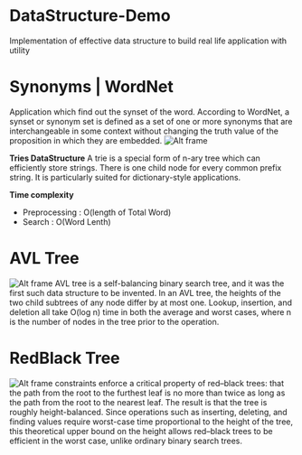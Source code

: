 DataStructure-Demo
==================

Implementation of effective data structure to build real life application with utility

Synonyms | WordNet
=========
Application which find out the synset of the word. According to WordNet, a synset or synonym set is defined as a set of one or more synonyms that are interchangeable in some context without changing the truth value of the proposition in which they are embedded.
![Alt frame](https://github.com/arinkverma/DataStructure-Demo/raw/master/Synonyms/synonyms.jpg "Displaying result for word open")

<b>Tries DataStructure</b>
A trie is a special form of n-ary tree which can efficiently store strings. There is one child node for every common prefix string. It is particularly suited for dictionary-style applications.

<b>Time complexity</b>
<ul><li>Preprocessing : O(length of Total Word)</li>
<li>Search : O(Word Lenth)</li>
</ul>


AVL Tree
=========
![Alt frame](https://github.com/arinkverma/DataStructure-Demo/raw/master/Tree/src/in/arinkverma/tree/AVL/avltree.jpg "Displaying AVL Tree")
AVL tree is a self-balancing binary search tree, and it was the first such data structure to be invented. In an AVL tree, the heights of the two child subtrees of any node differ by at most one. Lookup, insertion, and deletion all take O(log n) time in both the average and worst cases, where n is the number of nodes in the tree prior to the operation.


RedBlack Tree
=========
![Alt frame](https://github.com/arinkverma/DataStructure-Demo/raw/master/Tree/src/in/arinkverma/tree/RedBlack/redblack.jpg "Displaying redblacktree")
constraints enforce a critical property of red–black trees: that the path from the root to the furthest leaf is no more than twice as long as the path from the root to the nearest leaf. The result is that the tree is roughly height-balanced. Since operations such as inserting, deleting, and finding values require worst-case time proportional to the height of the tree, this theoretical upper bound on the height allows red–black trees to be efficient in the worst case, unlike ordinary binary search trees.